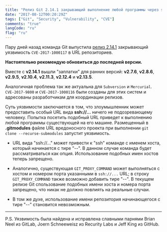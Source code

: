 ```yaml
---
title: "Релиз Git 2.14.1 закрывающий выполнение любой программы через ssh://... URL"
date: "2017-08-12T00:20:29Z"
tags: ["Git", "Security", "Vulnerability", "CVE"]
comments: "true"
langCode: "ru"
flag: "ru"
---
```


Пару дней назад команда Git выпустила [релиз 2.14.1](https://marc.info/?l=git&m=150238802328673&w=2)
закрывающий уязвимость `CVE-2017-1000117` в URL репозиториев.

<div class="alert alert-warning">
    <strong>Настоятельно рекомендую обновиться до последней версии.</strong>
</div>

<!--more-->

Вместе с **v2.14.1** вышли "заплатки" для ранних версий: **v2.7.6**, **v2.8.6**, **v2.9.5**,
**v2.10.4**, **v2.11.3**, **v2.12.4** и **v2.13.5**.

Аналогичная проблема так же актуальна для `Subversion` и `Mercurial`. `CVE-2017-9800` и
`CVE-2017-1000116` были созданы для этих систем и адресованы разработчикам для координации релизов.

Суть уязвимости заключается в том, что злоумышленник может предоставить особый URL вида **ssh://...**
ничего не подозревающему человеку. Попытка посетить подобный URL приведет к выполнению любой
программы существующей на его машине. Размещенный в **.gitmodules** файле URL вредоносного проекта
при выполнении `git clone --recurse-submodules` запустит уязвимость.

* URL вида "ssh://..." может привести к "ssh" команде с именем хоста, который начинается с тире "--".
  В данном случае команда будет рассматриваться как опция.
  Использование подобных имен хостов теперь запрещено.

* Аналогично, существующая `GIT_PROXY_COMMAND` может выполняться с хостом и номером порта указанными
  в `ssh://...` URL; в строку `GIT_PROXY_COMMAND` также возможно добавить тире "--".
  В текущем релизе Git спользование подобных имени хоста и номера порта запрещено,
  что никак не должно повлиять на реальные случаи.

* В том же духе, использование имени репозитория начинающегося с тире "--" становится невозможным.

----

P.S. Уязвимость была найдена и исправлена славными парнями Brian Neel из GitLab,
Joern Schneeweisz из Recurity Labs и Jeff King из GitHub.